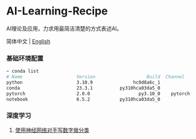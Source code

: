 # AI-Learning-Recipe

AI理论及应用，力求用最简洁清楚的方式表述AI。

简体中文 | [English](README.md) 

### 基础环境配置

```bash
~ conda list
# Name                    Version                   Build  Channel
python                    3.10.9               hc0d8a6c_1
conda                     23.3.1          py310hca03da5_0
pytorch                   2.0.0                  py3.10_0    pytorch
notebook                  6.5.2           py310hca03da5_0
```

### 深度学习

1. [使用神经网络对手写数字做分类](/case/cn/1.handwritten_digit_classification.ipynb)
